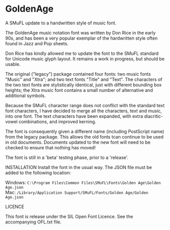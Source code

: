 # GoldenAge
A SMuFL update to a handwritten style of music font.


The GoldenAge music notation font was written by Don Rice in the early 90s, and has been a very popular exemplar of the hardwritten style often found in Jazz and Pop sheets.

Don Rice has kindly allowed me to update the font to the SMuFL standard for Unicode music glyph layout. It remains a work in progress, but should be usable. 

The original ("legacy") package contained four fonts: two music fonts "Music" and "Xtra"; and two text fonts "Title" and "Text". The characters of the two text fonts are stylistically identical, just with different bounding box heights; the Xtra music font contains a small number of alternative and additional symbols. 

Because the SMuFL character range does not conflict with the standard text font characters, I have decided to merge all the characters, text and music, into one font. The text characters have been expanded, with extra diacritic-vowel combinations, and improved kerning.

The font is consequently given a different name (including PostScript name) from the legacy package. This allows the old fonts tcan continue to be used in old documents. Documents updated to the new font will need to be checked to ensure that nothing has moved!

The font is still in a 'beta' testing phase, prior to a 'release'.

INSTALLATION
Install the font in the usual way. The JSON file must be added to the following location:

Windows: `C:\Program Files\Common Files\SMuFL\Fonts\Golden Age\Golden Age.json`  
Mac: `/Library/Application Support/SMuFL/Fonts/Golden Age/Golden Age.json`

LICENCE

This font is release under the SIL Open Font Licence. See the accompanying OFL.txt file.
